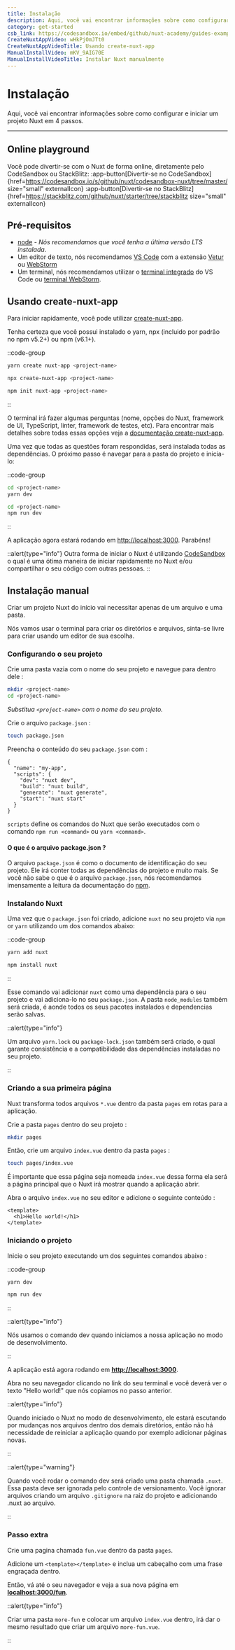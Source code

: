 ```yaml
---
title: Instalação
description: Aqui, você vai encontrar informações sobre como configurar e iniciar um projeto Nuxt em 4 passos.
category: get-started
csb_link: https://codesandbox.io/embed/github/nuxt-academy/guides-examples/tree/master/01_get_started/01_installation?fontsize=14&hidenavigation=1&theme=dark
CreateNuxtAppVideo: wHkPjOmJTt0
CreateNuxtAppVideoTitle: Usando create-nuxt-app
ManualInstallVideo: mKV_9AIG70E
ManualInstallVideoTitle: Instalar Nuxt manualmente
---
```


# Instalação

Aqui, você vai encontrar informações sobre como configurar e iniciar um projeto Nuxt em 4 passos.

---

## Online playground

Você pode divertir-se com o Nuxt de forma online, diretamente pelo CodeSandbox ou StackBlitz:
:app-button[Divertir-se no CodeSandbox]{href=https://codesandbox.io/s/github/nuxt/codesandbox-nuxt/tree/master/ size="small" externalIcon}
:app-button[Divertir-se no StackBlitz]{href=https://stackblitz.com/github/nuxt/starter/tree/stackblitz size="small" externalIcon}

## Pré-requisitos

- [node](https://nodejs.org) - _Nós recomendamos que você tenha a última versão LTS instalada_.
- Um editor de texto, nós recomendamos [VS Code](https://code.visualstudio.com/) com a extensão [Vetur](https://marketplace.visualstudio.com/items?itemName=octref.vetur) ou [WebStorm](https://www.jetbrains.com/webstorm/)
- Um terminal, nós recomendamos utilizar o [terminal integrado](https://code.visualstudio.com/docs/editor/integrated-terminal) do VS Code ou [terminal WebStorm](https://www.jetbrains.com/help/webstorm/terminal-emulator.html).

## Usando create-nuxt-app

Para iniciar rapidamente, você pode utilizar [create-nuxt-app](https://github.com/nuxt/create-nuxt-app).

Tenha certeza que você possui instalado o yarn, npx (incluido por padrão no npm v5.2+) ou npm (v6.1+).

::code-group

```bash [Yarn]
yarn create nuxt-app <project-name>
```

```bash [NPX]
npx create-nuxt-app <project-name>
```

```bash [NPM]
npm init nuxt-app <project-name>
```

::

O terminal irá fazer algumas perguntas (nome, opções do Nuxt, framework de UI, TypeScript, linter, framework de testes, etc). Para encontrar mais detalhes sobre todas essas opções veja a [documentação create-nuxt-app](https://github.com/nuxt/create-nuxt-app/blob/master/README.md).

Uma vez que todas as questões foram respondidas, será instalada todas as dependências. O próximo passo é navegar para a pasta do projeto e inicia-lo:

::code-group

```bash [Yarn]
cd <project-name>
yarn dev
```

```bash [NPM]
cd <project-name>
npm run dev
```

::

A aplicação agora estará rodando em [http://localhost:3000](http://localhost:3000). Parabéns!

::alert{type="info"}
Outra forma de iniciar o Nuxt é utilizando [CodeSandbox](https://template.nuxtjs.org) o qual é uma ótima maneira de iniciar rapidamente no Nuxt e/ou compartilhar o seu código com outras pessoas.
::

## Instalação manual

Criar um projeto Nuxt do início vai necessitar apenas de um arquivo e uma pasta.

Nós vamos usar o terminal para criar os diretórios e arquivos, sinta-se livre para criar usando um editor de sua escolha.

### Configurando o seu projeto

Crie uma pasta vazia com o nome do seu projeto e navegue para dentro dele :

```bash
mkdir <project-name>
cd <project-name>
```

_Substitua `<project-name>` com o nome do seu projeto._

Crie o arquivo `package.json` :

```bash
touch package.json
```

Preencha o conteúdo do seu `package.json` com :

```json{}[package.json]
{
  "name": "my-app",
  "scripts": {
    "dev": "nuxt dev",
    "build": "nuxt build",
    "generate": "nuxt generate",
    "start": "nuxt start"
  }
}
```

`scripts` define os comandos do Nuxt que serão executados com o comando `npm run <command>` ou `yarn <command>`.

#### **O que é o arquivo package.json ?**

O arquivo `package.json` é como o documento de identificação do seu projeto. Ele irá conter todas as dependências do projeto e muito mais. Se você não sabe o que é o arquivo `package.json`, nós recomendamos imensamente a leitura da documentação do [npm](https://docs.npmjs.com/creating-a-package-json-file).

### Instalando Nuxt

Uma vez que o `package.json` foi criado, adicione `nuxt` no seu projeto via `npm` or `yarn` utilizando um dos comandos abaixo:

::code-group

```bash [Yarn]
yarn add nuxt
```

```bash [NPM]
npm install nuxt
```

::

Esse comando vai adicionar `nuxt` como uma dependência para o seu projeto e vai adiciona-lo no seu `package.json`. A pasta `node_modules` também será criada, é aonde todos os seus pacotes instalados e dependencias serão salvas.

::alert{type="info"}

Um arquivo `yarn.lock` ou `package-lock.json` também será criado, o qual garante consistência e a compatibilidade das dependências instaladas no seu projeto.

::

### Criando a sua primeira página

Nuxt transforma todos arquivos `*.vue` dentro da pasta `pages` em rotas para a aplicação.

Crie a pasta `pages` dentro do seu projeto :

```bash
mkdir pages
```

Então, crie um arquivo `index.vue` dentro da pasta `pages` :

```bash
touch pages/index.vue
```

É importante que essa página seja nomeada `index.vue` dessa forma ela será a página principal que o Nuxt irá mostrar quando a aplicação abrir.

Abra o arquivo `index.vue` no seu editor e adicione o seguinte conteúdo :

```html{}[pages/index.vue]
<template>
  <h1>Hello world!</h1>
</template>
```

### Iniciando o projeto

Inicie o seu projeto executando um dos seguintes comandos abaixo :

::code-group

```bash [Yarn]
yarn dev
```

```bash [NPM]
npm run dev
```

::

::alert{type="info"}

Nós usamos o comando dev quando iniciamos a nossa aplicação no modo de desenvolvimento.

::

A aplicação está agora rodando em **[http://localhost:3000](http://localhost:3000/)**.

Abra no seu navegador clicando no link do seu terminal e você deverá ver o texto "Hello world!"
que nós copiamos no passo anterior.

::alert{type="info"}

Quando iniciado o Nuxt no modo de desenvolvimento, ele estará escutando por mudanças nos arquivos dentro dos demais diretórios, então não há necessidade de reiniciar a aplicação quando por exemplo adicionar páginas novas.

::

::alert{type="warning"}

Quando você rodar o comando dev será criado uma pasta chamada `.nuxt`. Essa pasta deve ser ignorada
pelo controle de versionamento. Você ignorar arquivos criando um arquivo `.gitignore` na raiz do projeto e adicionando .nuxt ao arquivo.

::

### Passo extra

Crie uma pagina chamada `fun.vue` dentro da pasta `pages`.

Adicione um `<template></template>` e inclua um cabeçalho com uma frase engraçada dentro.

Então, vá até o seu navegador e veja a sua nova página em **[localhost:3000/fun](http://localhost:3000/fun)**.

::alert{type="info"}

Criar uma pasta `more-fun` e colocar um arquivo `index.vue` dentro, irá dar o mesmo resultado que criar um arquivo `more-fun.vue`.

::
